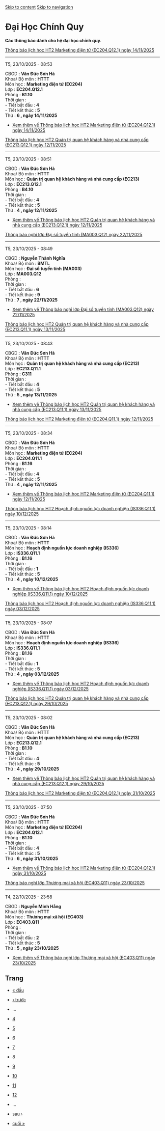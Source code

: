 [Skip to content](https://daa.uit.edu.vn/thongbaochinhquy?page=7#main)
 [Skip to navigation](https://daa.uit.edu.vn/thongbaochinhquy?page=7#main-nav)

Đại Học Chính Quy
=================

**Các thông báo dành cho hệ đại học chính quy.**

[Thông báo lịch học HT2 Marketing điện tử (EC204.Q12.1) ngày 14/11/2025](https://daa.uit.edu.vn/node/36860)

------------------------------------------------------------------------------------------------------------

T5, 23/10/2025 - 08:53

CBGD : **Văn Đức Sơn Hà**  
Khoa/ Bộ môn : **HTTT**  
Môn học : **Marketing điện tử (EC204)**  
Lớp : **EC204.Q12.1**  
Phòng : **B1.10**  
Thời gian :  
\- Tiết bắt đầu : **4**  
\- Tiết kết thúc : **5**  
Thứ : **6 , ngày 14/11/2025**

*   [Xem thêm về Thông báo lịch học HT2 Marketing điện tử (EC204.Q12.1) ngày 14/11/2025](https://daa.uit.edu.vn/node/36860 "Thông báo lịch học HT2 Marketing điện tử (EC204.Q12.1) ngày 14/11/2025")
    

[Thông báo lịch học HT2 Quản trị quan hệ khách hàng và nhà cung cấp (EC213.Q12.1) ngày 12/11/2025](https://daa.uit.edu.vn/node/36859)

--------------------------------------------------------------------------------------------------------------------------------------

T5, 23/10/2025 - 08:51

CBGD : **Văn Đức Sơn Hà**  
Khoa/ Bộ môn : **HTTT**  
Môn học : **Quản trị quan hệ khách hàng và nhà cung cấp (EC213)**  
Lớp : **EC213.Q12.1**  
Phòng : **B4.10**  
Thời gian :  
\- Tiết bắt đầu : **4**  
\- Tiết kết thúc : **5**  
Thứ : **4 , ngày 12/11/2025**

*   [Xem thêm về Thông báo lịch học HT2 Quản trị quan hệ khách hàng và nhà cung cấp (EC213.Q12.1) ngày 12/11/2025](https://daa.uit.edu.vn/node/36859 "Thông báo lịch học HT2 Quản trị quan hệ khách hàng và nhà cung cấp (EC213.Q12.1) ngày 12/11/2025")
    

[Thông báo nghỉ lớp Đại số tuyến tính (MA003.Q12) ngày 22/11/2025](https://daa.uit.edu.vn/node/36858)

------------------------------------------------------------------------------------------------------

T5, 23/10/2025 - 08:49

CBGD : **Nguyễn Thành Nghĩa**  
Khoa/ Bộ môn : **BMTL**  
Môn học : **Đại số tuyến tính (MA003)**  
Lớp : **MA003.Q12**  
Phòng :  
Thời gian :  
\- Tiết bắt đầu : **6**  
\- Tiết kết thúc : **9**  
Thứ : **7 , ngày 22/11/2025**

*   [Xem thêm về Thông báo nghỉ lớp Đại số tuyến tính (MA003.Q12) ngày 22/11/2025](https://daa.uit.edu.vn/node/36858 "Thông báo nghỉ lớp Đại số tuyến tính (MA003.Q12) ngày 22/11/2025")
    

[Thông báo lịch học HT2 Quản trị quan hệ khách hàng và nhà cung cấp (EC213.Q11.1) ngày 13/11/2025](https://daa.uit.edu.vn/node/36857)

--------------------------------------------------------------------------------------------------------------------------------------

T5, 23/10/2025 - 08:43

CBGD : **Văn Đức Sơn Hà**  
Khoa/ Bộ môn : **HTTT**  
Môn học : **Quản trị quan hệ khách hàng và nhà cung cấp (EC213)**  
Lớp : **EC213.Q11.1**  
Phòng : **C311**  
Thời gian :  
\- Tiết bắt đầu : **4**  
\- Tiết kết thúc : **5**  
Thứ : **5 , ngày 13/11/2025**

*   [Xem thêm về Thông báo lịch học HT2 Quản trị quan hệ khách hàng và nhà cung cấp (EC213.Q11.1) ngày 13/11/2025](https://daa.uit.edu.vn/node/36857 "Thông báo lịch học HT2 Quản trị quan hệ khách hàng và nhà cung cấp (EC213.Q11.1) ngày 13/11/2025")
    

[Thông báo lịch học HT2 Marketing điện tử (EC204.Q11.1) ngày 12/11/2025](https://daa.uit.edu.vn/node/36856)

------------------------------------------------------------------------------------------------------------

T5, 23/10/2025 - 08:34

CBGD : **Văn Đức Sơn Hà**  
Khoa/ Bộ môn : **HTTT**  
Môn học : **Marketing điện tử (EC204)**  
Lớp : **EC204.Q11.1**  
Phòng : **B1.16**  
Thời gian :  
\- Tiết bắt đầu : **4**  
\- Tiết kết thúc : **5**  
Thứ : **4 , ngày 12/11/2025**

*   [Xem thêm về Thông báo lịch học HT2 Marketing điện tử (EC204.Q11.1) ngày 12/11/2025](https://daa.uit.edu.vn/node/36856 "Thông báo lịch học HT2 Marketing điện tử (EC204.Q11.1) ngày 12/11/2025")
    

[Thông báo lịch học HT2 Hoạch định nguồn lực doanh nghiệp (IS336.Q11.1) ngày 10/12/2025](https://daa.uit.edu.vn/node/36855)

----------------------------------------------------------------------------------------------------------------------------

T5, 23/10/2025 - 08:14

CBGD : **Văn Đức Sơn Hà**  
Khoa/ Bộ môn : **HTTT**  
Môn học : **Hoạch định nguồn lực doanh nghiệp (IS336)**  
Lớp : **IS336.Q11.1**  
Phòng : **B1.16**  
Thời gian :  
\- Tiết bắt đầu : **1**  
\- Tiết kết thúc : **5**  
Thứ : **4 , ngày 10/12/2025**

*   [Xem thêm về Thông báo lịch học HT2 Hoạch định nguồn lực doanh nghiệp (IS336.Q11.1) ngày 10/12/2025](https://daa.uit.edu.vn/node/36855 "Thông báo lịch học HT2 Hoạch định nguồn lực doanh nghiệp (IS336.Q11.1) ngày 10/12/2025")
    

[Thông báo lịch học HT2 Hoạch định nguồn lực doanh nghiệp (IS336.Q11.1) ngày 03/12/2025](https://daa.uit.edu.vn/node/36854)

----------------------------------------------------------------------------------------------------------------------------

T5, 23/10/2025 - 08:07

CBGD : **Văn Đức Sơn Hà**  
Khoa/ Bộ môn : **HTTT**  
Môn học : **Hoạch định nguồn lực doanh nghiệp (IS336)**  
Lớp : **IS336.Q11.1**  
Phòng : **B1.16**  
Thời gian :  
\- Tiết bắt đầu : **1**  
\- Tiết kết thúc : **5**  
Thứ : **4 , ngày 03/12/2025**

*   [Xem thêm về Thông báo lịch học HT2 Hoạch định nguồn lực doanh nghiệp (IS336.Q11.1) ngày 03/12/2025](https://daa.uit.edu.vn/node/36854 "Thông báo lịch học HT2 Hoạch định nguồn lực doanh nghiệp (IS336.Q11.1) ngày 03/12/2025")
    

[Thông báo lịch học HT2 Quản trị quan hệ khách hàng và nhà cung cấp (EC213.Q12.1) ngày 29/10/2025](https://daa.uit.edu.vn/node/36853)

--------------------------------------------------------------------------------------------------------------------------------------

T5, 23/10/2025 - 08:02

CBGD : **Văn Đức Sơn Hà**  
Khoa/ Bộ môn : **HTTT**  
Môn học : **Quản trị quan hệ khách hàng và nhà cung cấp (EC213)**  
Lớp : **EC213.Q12.1**  
Phòng : **B1.10**  
Thời gian :  
\- Tiết bắt đầu : **4**  
\- Tiết kết thúc : **5**  
Thứ : **4 , ngày 29/10/2025**

*   [Xem thêm về Thông báo lịch học HT2 Quản trị quan hệ khách hàng và nhà cung cấp (EC213.Q12.1) ngày 29/10/2025](https://daa.uit.edu.vn/node/36853 "Thông báo lịch học HT2 Quản trị quan hệ khách hàng và nhà cung cấp (EC213.Q12.1) ngày 29/10/2025")
    

[Thông báo lịch học HT2 Marketing điện tử (EC204.Q12.1) ngày 31/10/2025](https://daa.uit.edu.vn/node/36852)

------------------------------------------------------------------------------------------------------------

T5, 23/10/2025 - 07:50

CBGD : **Văn Đức Sơn Hà**  
Khoa/ Bộ môn : **HTTT**  
Môn học : **Marketing điện tử (EC204)**  
Lớp : **EC204.Q12.1**  
Phòng : **B1.10**  
Thời gian :  
\- Tiết bắt đầu : **4**  
\- Tiết kết thúc : **5**  
Thứ : **6 , ngày 31/10/2025**

*   [Xem thêm về Thông báo lịch học HT2 Marketing điện tử (EC204.Q12.1) ngày 31/10/2025](https://daa.uit.edu.vn/node/36852 "Thông báo lịch học HT2 Marketing điện tử (EC204.Q12.1) ngày 31/10/2025")
    

[Thông báo nghỉ lớp Thương mại xã hội (EC403.Q11) ngày 23/10/2025](https://daa.uit.edu.vn/node/36851)

------------------------------------------------------------------------------------------------------

T4, 22/10/2025 - 23:58

CBGD : **Nguyễn Minh Hằng**  
Khoa/ Bộ môn : **HTTT**  
Môn học : **Thương mại xã hội (EC403)**  
Lớp : **EC403.Q11**  
Phòng :  
Thời gian :  
\- Tiết bắt đầu : **2**  
\- Tiết kết thúc : **5**  
Thứ : **5 , ngày 23/10/2025**

*   [Xem thêm về Thông báo nghỉ lớp Thương mại xã hội (EC403.Q11) ngày 23/10/2025](https://daa.uit.edu.vn/node/36851 "Thông báo nghỉ lớp Thương mại xã hội (EC403.Q11) ngày 23/10/2025")
    

Trang
-----

*   [« đầu](https://daa.uit.edu.vn/thongbaochinhquy "Đến trang đầu tiên")
    
*   [‹ trước](https://daa.uit.edu.vn/thongbaochinhquy?page=6 "Đến trang kế trước")
    
*   …
*   [4](https://daa.uit.edu.vn/thongbaochinhquy?page=3 "Đến trang 4")
    
*   [5](https://daa.uit.edu.vn/thongbaochinhquy?page=4 "Đến trang 5")
    
*   [6](https://daa.uit.edu.vn/thongbaochinhquy?page=5 "Đến trang 6")
    
*   [7](https://daa.uit.edu.vn/thongbaochinhquy?page=6 "Đến trang 7")
    
*   8
*   [9](https://daa.uit.edu.vn/thongbaochinhquy?page=8 "Đến trang 9")
    
*   [10](https://daa.uit.edu.vn/thongbaochinhquy?page=9 "Đến trang 10")
    
*   [11](https://daa.uit.edu.vn/thongbaochinhquy?page=10 "Đến trang 11")
    
*   [12](https://daa.uit.edu.vn/thongbaochinhquy?page=11 "Đến trang 12")
    
*   …
*   [sau ›](https://daa.uit.edu.vn/thongbaochinhquy?page=8 "Đến trang kế sau")
    
*   [cuối »](https://daa.uit.edu.vn/thongbaochinhquy?page=1923 "Đến trang cuối cùng")